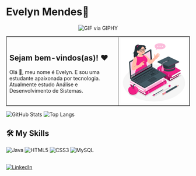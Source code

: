 
# Evelyn Mendes👾

<p align="center">
  <img src="https://media.giphy.com/media/LMcB8XospGZO8UQq87/giphy.gif" alt="GIF via GIPHY" width="700" height="400">
</p>


<table border="none">
  <tr>
    <td>
       <h2> Sejam bem-vindos(as)! ❤ </h2>
      <p>Olá 👋, meu nome é Evelyn. E sou uma estudante apaixonada por tecnologia. Atualmente estudo Análise e Desenvolvimento de Sistemas. </p>
    </td>
    <td>
      <img src="Webinar-amico.png" width="800px">
    </td>
  </tr>
</table>

![GitHub Stats](https://github-readme-stats.vercel.app/api?username=evelyn-mendes&show_icons=true&color=E94D5F&theme=radical)
![Top Langs](https://github-readme-stats-git-masterrstaa-rickstaa.vercel.app/api/top-langs/?username=evelyn-mendes&layout=compact&bg_color=141321&border&title_color=E94D5F&text_color=A9FEF7&icon_color=F8D866&border_color=white)


## 🛠 My Skills
![Java](https://img.shields.io/badge/java-%23ED8B00.svg?style=for-the-badge&logo=openjdk&logoColor=white)
![HTML5](https://img.shields.io/badge/HTML5-E34F26?style=for-the-badge&logo=html5&logoColor=white)
![CSS3](https://img.shields.io/badge/CSS3-1572B6?style=for-the-badge&logo=css3&logoColor=white)
![MySQL](https://img.shields.io/badge/MySQL-00000F?style=for-the-badge&logo=mysql&logoColor=white)


##
[![LinkedIn](https://img.shields.io/badge/LinkedIn-0077B5?style=for-the-badge&logo=linkedin&logoColor=white)](https://www.linkedin.com/in/evelyn-mendes-9aa9b0297/)
